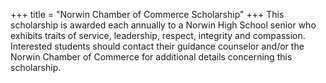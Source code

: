 +++
title = "Norwin Chamber of Commerce Scholarship"
+++
This scholarship is awarded each annually to a Norwin High School senior who exhibits traits of service, leadership, respect, integrity and compassion.  Interested students should contact their guidance counselor and/or the Norwin Chamber of Commerce for additional details concerning this scholarship.
